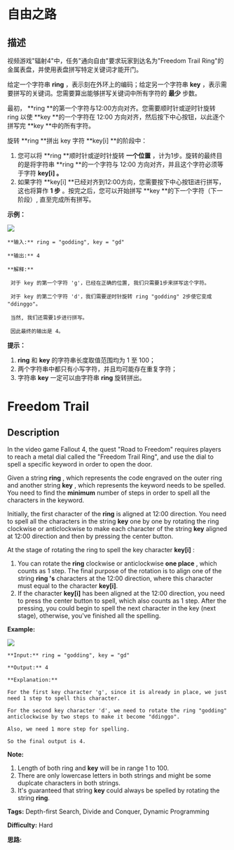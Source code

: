 # 自由之路

## 描述

视频游戏"辐射4"中，任务"通向自由"要求玩家到达名为"Freedom Trail Ring"的金属表盘，并使用表盘拼写特定关键词才能开门。

给定一个字符串  **ring** ，表示刻在外环上的编码；给定另一个字符串  **key** ，表示需要拼写的关键词。您需要算出能够拼写关键词中所有字符的 **最少** 步数。

最初， **ring  **的第一个字符与12:00方向对齐。您需要顺时针或逆时针旋转 ring 以使  **key  **的一个字符在 12:00 方向对齐，然后按下中心按钮，以此逐个拼写完  **key  **中的所有字符。

旋转  **ring  **拼出 key 字符  **key[i]  **的阶段中：

  1. 您可以将  **ring  **顺时针或逆时针旋转 **一个位置** ，计为1步。旋转的最终目的是将字符串  **ring  **的一个字符与 12:00 方向对齐，并且这个字符必须等于字符  **key[i] 。**
  2. 如果字符  **key[i]  **已经对齐到12:00方向，您需要按下中心按钮进行拼写，这也将算作  **1 步** 。按完之后，您可以开始拼写  **key  **的下一个字符（下一阶段）, 直至完成所有拼写。

**示例：**



![](https://assets.leetcode-cn.com/aliyun-lc-upload/uploads/2018/10/22/ring.jpg)  
    
    
    **输入:** ring = "godding", key = "gd"
    **输出:** 4
    **解释:**
     对于 key 的第一个字符 'g'，已经在正确的位置, 我们只需要1步来拼写这个字符。 
     对于 key 的第二个字符 'd'，我们需要逆时针旋转 ring "godding" 2步使它变成 "ddinggo"。
     当然, 我们还需要1步进行拼写。
     因此最终的输出是 4。
    

**提示：**

  1. **ring** 和  **key**  的字符串长度取值范围均为 1 至 100；
  2. 两个字符串中都只有小写字符，并且均可能存在重复字符；
  3. 字符串  **key**  一定可以由字符串 **ring**  旋转拼出。



# Freedom Trail

## Description



In the video game Fallout 4, the quest "Road to Freedom" requires players to reach a metal dial called the "Freedom Trail Ring", and use the dial to spell a specific keyword in order to open the door.

Given a string **ring** , which represents the code engraved on the outer ring and another string **key** , which represents the keyword needs to be spelled. You need to find the **minimum** number of steps in order to spell all the characters in the keyword.

Initially, the first character of the **ring** is aligned at 12:00 direction. You need to spell all the characters in the string **key** one by one by rotating the ring clockwise or anticlockwise to make each character of the string **key** aligned at 12:00 direction and then by pressing the center button.

At the stage of rotating the ring to spell the key character **key[i]** :

  1. You can rotate the **ring** clockwise or anticlockwise **one place** , which counts as 1 step. The final purpose of the rotation is to align one of the string **ring 's** characters at the 12:00 direction, where this character must equal to the character **key[i]**.
  2. If the character **key[i]** has been aligned at the 12:00 direction, you need to press the center button to spell, which also counts as 1 step. After the pressing, you could begin to spell the next character in the key (next stage), otherwise, you've finished all the spelling.

**Example:**

![](https://assets.leetcode.com/uploads/2018/10/22/ring.jpg)  
    
    
    **Input:** ring = "godding", key = "gd"
    **Output:** 4
    **Explanation:**
    For the first key character 'g', since it is already in place, we just need 1 step to spell this character. 
    For the second key character 'd', we need to rotate the ring "godding" anticlockwise by two steps to make it become "ddinggo".
    Also, we need 1 more step for spelling.
    So the final output is 4.
    

**Note:**

  1. Length of both ring and **key** will be in range 1 to 100.
  2. There are only lowercase letters in both strings and might be some duplcate characters in both strings.
  3. It's guaranteed that string **key** could always be spelled by rotating the string **ring**.


**Tags:** Depth-first Search, Divide and Conquer, Dynamic Programming

**Difficulty:** Hard

**思路:**
